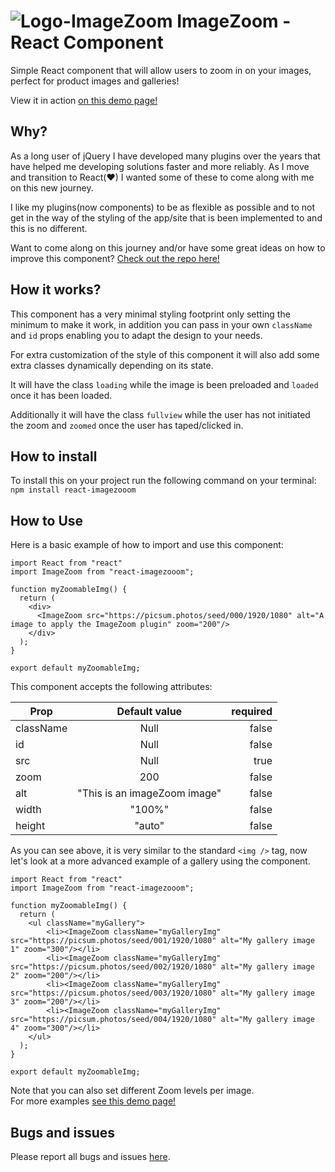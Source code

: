 # ![Logo-ImageZoom](https://github.com/Mario-Duarte/ImageZoom/blob/demo/public/logo28.png?raw=true) ImageZoom - React Component

Simple React component that will allow users to zoom in on your images, perfect for product images and galleries!

View it in action [on this demo page!](https://mario-duarte.github.io/ImageZoom/)

## Why?

As a long user of jQuery I have developed many plugins over the years that have helped me developing solutions faster and more reliably. As I move and transition to React(♥) I wanted some of these to come along with me on this new journey.

I like my plugins(now components) to be as flexible as possible and to not get in the way of the styling of the app/site that is been implemented to and this is no different.

Want to come along on this journey and/or have some great ideas on how to improve this component? [Check out the repo here!](https://github.com/Mario-Duarte/ImageZoom)

## How it works?

This component has a very minimal styling footprint only setting the minimum to make it work, in addition you can pass in your own `className` and `id` props enabling you to adapt the design to your needs.

For extra customization of the style of this component it will also add some extra classes dynamically depending on its state.

It will have the class `loading` while the image is been preloaded and `loaded` once it has been loaded.

Additionally it will have the class `fullview` while the user has not initiated the zoom and `zoomed` once the user has taped/clicked in.

## How to install

To install this on your project run the following command on your terminal:<br/>
`npm install react-imagezooom`

## How to Use

Here is a basic example of how to import and use this component:

```(javascript)
import React from "react"
import ImageZoom from "react-imagezooom";

function myZoomableImg() {
  return (
    <div>
      <ImageZoom src="https://picsum.photos/seed/000/1920/1080" alt="A image to apply the ImageZoom plugin" zoom="200"/>
    </div>
  );
}

export default myZoomableImg;

```

This component accepts the following attributes:

| Prop | Default value | required |
| ----- |:--------------:| ---------:|
| className | Null | false |
| id | Null | false |
| src | Null | true |
| zoom | 200 | false |
| alt | "This is an imageZoom image" | false |
| width | "100%" | false |
| height | "auto" | false |

As you can see above, it is very similar to the standard `<img />` tag, now let's look at a more advanced example of a gallery using the component.

```(javascript)
import React from "react"
import ImageZoom from "react-imagezooom";

function myZoomableImg() {
  return (
    <ul className="myGallery">
        <li><ImageZoom className="myGalleryImg" src="https://picsum.photos/seed/001/1920/1080" alt="My gallery image 1" zoom="300"/></li>
        <li><ImageZoom className="myGalleryImg" src="https://picsum.photos/seed/002/1920/1080" alt="My gallery image 2" zoom="200"/></li>
        <li><ImageZoom className="myGalleryImg" src="https://picsum.photos/seed/003/1920/1080" alt="My gallery image 3" zoom="200"/></li>
        <li><ImageZoom className="myGalleryImg" src="https://picsum.photos/seed/004/1920/1080" alt="My gallery image 4" zoom="300"/></li>
    </ul>
  );
}

export default myZoomableImg;
```

Note that you can also set different Zoom levels per image.<br/>
For more examples [see this demo page!](https://mario-duarte.github.io/ImageZoom/)

## Bugs and issues

Please report all bugs and issues [here](https://github.com/Mario-Duarte/ImageZoom/issues).